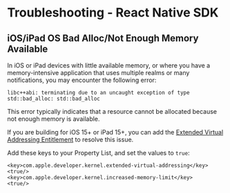 # Troubleshooting - React Native SDK
## iOS/iPad OS Bad Alloc/Not Enough Memory Available
In iOS or iPad devices with little available memory, or where you have a
memory-intensive application that uses multiple realms or many notifications,
you may encounter the following error:

```console
libc++abi: terminating due to an uncaught exception of type std::bad_alloc: std::bad_alloc
```

This error typically indicates that a resource cannot be allocated because
not enough memory is available.

If you are building for iOS 15+ or iPad 15+, you can add the
[Extended Virtual Addressing Entitlement](https://developer.apple.com/documentation/bundleresources/entitlements/com_apple_developer_kernel_extended-virtual-addressing)
to resolve this issue.

Add these keys to your Property List, and set the values to `true`:

```console
<key>com.apple.developer.kernel.extended-virtual-addressing</key>
<true/>
<key>com.apple.developer.kernel.increased-memory-limit</key>
<true/>
```
